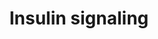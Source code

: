 ---
annotations:
- type: Pathway Ontology
  value: insulin signaling pathway
authors:
- Nsalomonis
- MaintBot
- BruceConklin
- Khanspers
- Christine Chichester
- Mkutmon
- Tristanvanderlinden
- Eweitz
description: Insulin signaling influences energy metabolism as well as growth. The
  presence of insulin signals the fed state, and this signal is passed via the AKT
  branch, which leads to the uptake of glucose from the blood. Other branches of the
  signal cascade lead to cell growth and differentation.
last-edited: 2021-05-14
organisms:
- Rattus norvegicus
redirect_from:
- /index.php/Pathway:WP439
- /instance/WP439
schema-jsonld:
- '@context': https://schema.org/
  '@id': https://wikipathways.github.io/pathways/WP439.html
  '@type': Dataset
  creator:
    '@type': Organization
    name: WikiPathways
  description: Insulin signaling influences energy metabolism as well as growth. The
    presence of insulin signals the fed state, and this signal is passed via the AKT
    branch, which leads to the uptake of glucose from the blood. Other branches of
    the signal cascade lead to cell growth and differentation.
  keywords:
  - Cbl
  - Ehd2
  - Srf
  - Mapk8
  - Prkci
  - Mapk1
  - Rac1
  - Prkcd
  - Prkch
  - Mapk12
  - Snap25
  - Map3k6
  - Map3k10
  - Arhgap33
  - Foxo3
  - Pik3cd
  - Mapk11
  - LOC100910021
  - Sh2b2
  - Socs1
  - Rps6kb2
  - Inpp4a
  - Rps6ka6
  - Gyg1
  - Elk1
  - Pfkm
  - Slc2a4
  - Map4k3
  - Map3k14
  - Rab4a
  - Stxbp4
  - Tsc2
  - Map2k2
  - Flot1
  - Irs2
  - Myo1c
  - Shc3
  - SNAP23
  - Foxo1
  - LOC100912399
  - Mapk10
  - Sos1
  - Pfkl
  - Prkaa2
  - Map2k6
  - Mapk3
  - Mapk14
  - Mapk6
  - Rrad
  - Akt2
  - Rapgef1
  - Sgk2
  - Arf6
  - Mapk9
  - Shc1
  - Rps6ka4
  - Jun
  - Map4k4
  - Crk
  - AABR07037536.1
  - Tbc1d4
  - Grb14
  - Prkca
  - Pik3r4
  - Ehd1
  - Mink1
  - Raf1
  - Mapk4
  - Map2k4
  - Pik3cg
  - Kif5b
  - Prkcz
  - Map3k11
  - Ikbkb
  - Hras
  - Sgk1
  - Ptprf
  - Stxbp1
  - Shc2
  - Stxbp3
  - Gys2
  - Map3k4
  - Reg1a
  - Sos2
  - Pten
  - Map3k12
  - Map3k2
  - Map3k13
  - Pik3c2a
  - Stxbp2
  - Mapk13
  - Lipe
  - Map4k2
  - Fos
  - Arf1
  - Map3k5
  - Rps6ka2
  - PIK3R3
  - Prkaa1
  - Eif4e
  - Cyth3
  - Map2k1
  - Map3k3
  - Rac2
  - Map2k7
  - Rhoq
  - Ppp1r3a
  - Kif3a
  - Pik3r1
  - Pdpk1
  - Gsk3b
  - Grb2
  - Xbp1
  - Cap1
  - Gab1
  - Grb10
  - Cblb
  - LOC100910771
  - Gys1
  - LOC100912585
  - Rhoj
  - Cblc
  - Mtor
  - Enpp1
  - Slc2a1
  - Pik3c2g
  - Map4k1
  - Sgk3
  - Tsc1
  - Trib3
  - Stx4
  - Igf1r
  - Raptor
  - Gsk3a
  - Map3k9
  - Map2k3
  - Map2k5
  - Prkcb
  - Map3k8
  - Prkcq
  - Pik3c3
  - Socs3
  - Insr
  - Flot2
  - Pik3r2
  - IRS4
  - Rps6kb1
  - Inppl1
  - Ptpn11
  - Map4k5
  - Vamp2
  - Rheb
  - Rps6ka1
  - Ptpn1
  - Irs1
  - Egr1
  - Sorbs1
  - Akt1
  - Eif4ebp1
  - Rps6ka3
  - Rps6ka5
  license: CC0
  name: Insulin signaling
seo: CreativeWork
title: Insulin signaling
wpid: WP439
---
